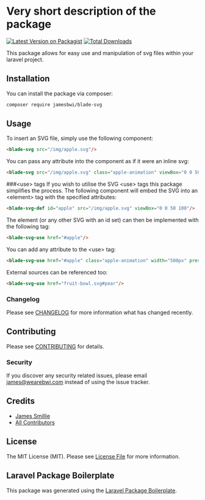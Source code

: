 # Very short description of the package

[![Latest Version on Packagist](https://img.shields.io/packagist/v/jamesbwi/blade-svg.svg?style=flat-square)](https://packagist.org/packages/jamesbwi/blade-svg)
[![Total Downloads](https://img.shields.io/packagist/dt/jamesbwi/blade-svg.svg?style=flat-square)](https://packagist.org/packages/jamesbwi/blade-svg)

This package allows for easy use and manipulation of svg files within your laravel project.

## Installation

You can install the package via composer:

```bash
composer require jamesbwi/blade-svg
```

## Usage

To insert an SVG file, simply use the following component:
```html
<blade-svg src="/img/apple.svg"/>
```
You can pass any attribute into the component as if it were an inline svg:
```html
<blade-svg src="/img/apple.svg" class="apple-animation" viewBox="0 0 50 100"/>
```
###&lt;use&gt; tags
If you wish to utilise the SVG &lt;use&gt; tags this package simplifies the process.
The following component will embed the SVG into an &lt;element&gt; tag with the specified attributes:

```html
<blade-svg-def id="apple" src="/img/apple.svg" viewBox="0 0 50 100"/>
```

The element (or any other SVG with an id set) can then be implemented with the following tag:

```html
<blade-svg-use href="#apple"/>
```

You can add any attribute to the &lt;use&gt; tag:

```html
<blade-svg-use href="#apple" class="apple-animation" width="500px" preserveAspectRatio="none"/>
```

External sources can be referenced too:

```html
<blade-svg-use href="fruit-bowl.svg#pear"/>
```


### Changelog

Please see [CHANGELOG](CHANGELOG.md) for more information what has changed recently.

## Contributing

Please see [CONTRIBUTING](CONTRIBUTING.md) for details.

### Security

If you discover any security related issues, please email james@wearebwi.com instead of using the issue tracker.

## Credits

-   [James Smillie](https://github.com/jamesbwi)
-   [All Contributors](../../contributors)

## License

The MIT License (MIT). Please see [License File](LICENSE.md) for more information.

## Laravel Package Boilerplate

This package was generated using the [Laravel Package Boilerplate](https://laravelpackageboilerplate.com).
